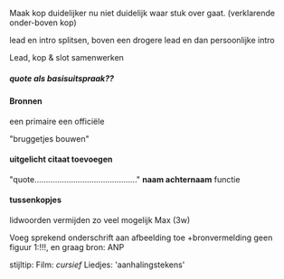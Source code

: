 Maak kop duidelijker nu niet duidelijk waar stuk over gaat.
(verklarende onder-boven kop)

lead en intro splitsen,
boven een drogere lead en dan persoonlijke intro

Lead, kop & slot samenwerken

##### quote als basisuitspraak??

#### Bronnen
een primaire
een officiële

"bruggetjes bouwen"

#### uitgelicht citaat toevoegen

"quote............................................."
**naam achternaam** functie


#### tussenkopjes
lidwoorden vermijden zo veel mogelijk
Max (3w)


Voeg sprekend onderschrift aan afbeelding toe
+bronvermelding
geen figuur 1:!!!, en graag bron: ANP



stijltip:
Film: *cursief*
Liedjes: 'aanhalingstekens'





